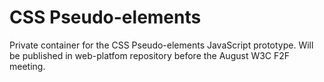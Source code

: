 # CSS Pseudo-elements

Private container for the CSS Pseudo-elements JavaScript prototype. 
Will be published in web-platfom repository before the August W3C F2F meeting.
